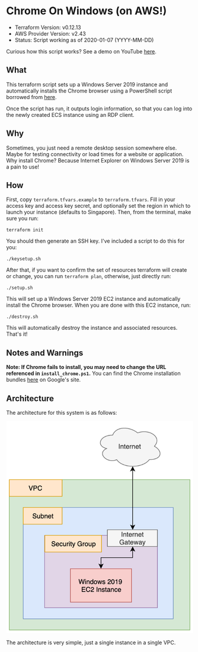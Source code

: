 # Chrome On Windows (on AWS!)

- Terraform Version: v0.12.13
- AWS Provider Version: v2.43
- Status: Script working as of 2020-01-07 (YYYY-MM-DD)

Curious how this script works? See a demo on YouTube [here](https://www.youtube.com/watch?v=mhqy-FDhDoc).

## What

This terraform script sets up a Windows Server 2019 instance and automatically installs the Chrome browser using a PowerShell script borrowed from [here](https://medium.com/@uqualio/how-to-install-chrome-on-windows-with-powershell-290e7346271). 

Once the script has run, it outputs login information, so that you can log into the newly created ECS instance using an RDP client.

## Why

Sometimes, you just need a remote desktop session somewhere else. Maybe for testing connectivity or load times for a website or application. Why install Chrome? Because Internet Explorer on Windows Server 2019 is a pain to use!

## How

First, copy `terraform.tfvars.example` to `terraform.tfvars`. Fill in your access key and access key secret, and optionally set the region in which to launch your instance (defaults to Singapore). Then, from the terminal, make sure you run:

```
terraform init
```

You should then generate an SSH key. I've included a script to do this for you:

```
./keysetup.sh
```

After that, if you want to confirm the set of resources terraform will create or change, you can run `terraform plan`, otherwise, just directly run:

```
./setup.sh
```

This will set up a Windows Server 2019 EC2 instance and automatically install the Chrome browser. When you are done with this EC2 instance, run:

```
./destroy.sh
```

This will automatically destroy the instance and associated resources. That's it!

## Notes and Warnings

**Note: If Chrome fails to install, you may need to change the URL referenced in `install_chrome.ps1`.** You can find the Chrome installation bundles [here](https://cloud.google.com/chrome-enterprise/browser/download/#download) on Google's site.

## Architecture

The architecture for this system is as follows:

![Windows Server 2019 on AWS](diagrams/chrome_on_windows.png)

The architecture is very simple, just a single instance in a single VPC. 
